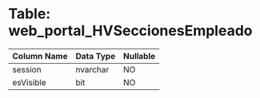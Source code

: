# Table: web_portal_HVSeccionesEmpleado

| Column Name | Data Type | Nullable |
|-------------|-----------|----------|
| session | nvarchar | NO |
| esVisible | bit | NO |
